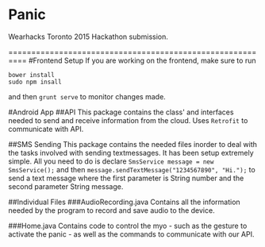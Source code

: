 # Panic
Wearhacks Toronto 2015 Hackathon submission.

==========================================================
#Frontend Setup
If you are working on the frontend, make sure to run 

```
bower install
sudo npm insall
```
and then `grunt serve` to monitor changes made.

#Android App
##API
This package contains the class' and interfaces needed to send and receive information from the cloud.
Uses `Retrofit` to communicate with API.

##SMS Sending
This package contains the needed files inorder to deal with the tasks involved with sending textmessages.
It has been setup extremely simple.
All you need to do is declare `SmsService message = new SmsService();` 
and then `message.sendTextMessage("1234567890", "Hi.");` to send a text message where the first parameter is String number and the second parameter String message.

##Individual Files
###AudioRecording.java
Contains all the information needed by the program to record and save audio to the device.

###Home.java
Contains code to control the myo - such as the gesture to activate the panic - as well as the commands to communicate with our API.
